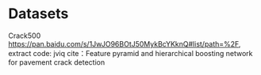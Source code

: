 # Datasets
Crack500
https://pan.baidu.com/s/1JwJO96BOtJ50MykBcYKknQ#list/path=%2F, extract code: jviq
cite：Feature pyramid and hierarchical boosting network for pavement crack detection
